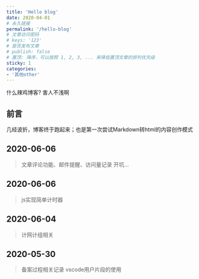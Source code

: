 ```yaml
---
title: 'Hello blog'
date: 2020-04-01
# 永久链接
permalink: '/hello-blog'
# 文章访问密码
# keys: '123'
# 是否发布文章
# publish: false
# 置顶: 降序，可以按照 1, 2, 3, ... 来降低置顶文章的排列优先级
sticky: 1
categories:
- '其他other'
---
```


什么辣鸡博客? 害人不浅啊
<!-- more -->

## 前言
几经波折，博客终于跑起来；也是第一次尝试Markdown转html的内容创作模式

## 2020-06-06
> 文章评论功能、邮件提醒、访问量记录
> 开坑...

## 2020-06-06
> js实现简单计时器

## 2020-06-04
> 计网计组相关

## 2020-05-30
> 备案过程相关记录
> vscode用户片段的使用